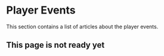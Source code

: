 # Player Events

This section contains a list of articles about the player events.
## This page is not ready yet
<!--
[Death](player_death.md)
[Weapon damage](weapon_damage.md)
[Connect](player_connect.md)
[Disconnect](player_disconnect.md)
[Weapon change](player_weapon_change.md)
-->